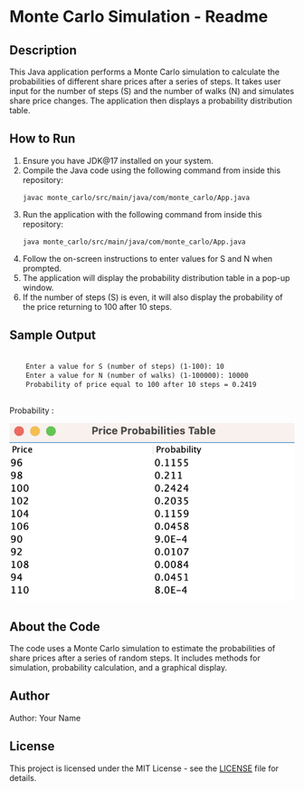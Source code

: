 <html>
</head>
    <h1>Monte Carlo Simulation - Readme</h1>
    <h2>Description</h2>
    <p>This Java application performs a Monte Carlo simulation to calculate the probabilities of different share prices after a series of steps. It takes user input for the number of steps (S) and the number of walks (N) and simulates share price changes. The application then displays a probability distribution table.</p>
    <h2>How to Run</h2>
    <ol>
        <li>Ensure you have JDK@17 installed on your system.</li>
        <li>Compile the Java code using the following command from inside this repository:</li>
        <pre><code>javac monte_carlo/src/main/java/com/monte_carlo/App.java</code></pre>
        <li>Run the application with the following command from inside this repository:</li>
        <pre><code>java monte_carlo/src/main/java/com/monte_carlo/App.java</code></pre>
        <li>Follow the on-screen instructions to enter values for S and N when prompted.</li>
        <li>The application will display the probability distribution table in a pop-up window.</li>
        <li>If the number of steps (S) is even, it will also display the probability of the price returning to 100 after 10 steps.</li>
    </ol>
    <h2>Sample Output</h2>
    <pre><code>
    Enter a value for S (number of steps) (1-100): 10
    Enter a value for N (number of walks) (1-100000): 10000
    Probability of price equal to 100 after 10 steps = 0.2419
    </code></pre>
    <p>Probability :</p>
    <img src="price_probabilities_table.png">
    <h2>About the Code</h2>
    <p>The code uses a Monte Carlo simulation to estimate the probabilities of share prices after a series of random steps. It includes methods for simulation, probability calculation, and a graphical display.</p>
    <h2>Author</h2>
    <p>Author: Your Name</p>
    <h2>License</h2>
    <p>This project is licensed under the MIT License - see the <a href="LICENSE">LICENSE</a> file for details.</p>
</html>
